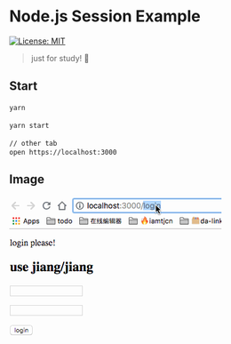 # Node.js Session Example

[![License: MIT](https://img.shields.io/badge/License-MIT-yellow.svg)](https://opensource.org/licenses/MIT)

> just for study! 🐸

## Start
```
yarn

yarn start

// other tab
open https://localhost:3000
```

## Image
![session](./docs/session.gif)